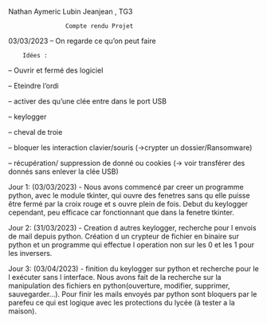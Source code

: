 Nathan Aymeric Lubin Jeanjean , TG3

					Compte rendu Projet

03/03/2023 – On regarde ce qu’on peut faire


		Idées :

– Ouvrir et fermé des logiciel

– Eteindre l’ordi

– activer des qu’une clée entre dans le port USB

– keylogger

– cheval de troie

– bloquer les interaction clavier/souris (→crypter un dossier/Ransomware)

– récupération/ suppression de donné ou cookies (→ voir transférer des donnés sans enlever la clée USB)



Jour 1: (03/03/2023) - Nous avons commencé par creer un programme python, avec le module tkinter, qui ouvre des fenetres sans qu elle puisse être fermé par la croix rouge et s ouvre plein de fois. Debut du keylogger cependant, peu efficace car fonctionnant que dans la fenetre tkinter.

Jour 2: (31/03/2023) - Creation d autres keylogger, recherche pour l envois de mail depuis python. Création d un crypteur de fichier en binaire sur python et un programme qui effectue l operation non sur les 0 et les 1 pour les inversers.

Jour 3: (03/04/2023) - finition du keylogger sur python et recherche pour le l exécuter sans l interface. Nous avons fait de la recherche sur la manipulation des fichiers en python(ouverture, modifier, supprimer, sauvegarder...). Pour finir les mails envoyés par python sont bloquers par le parefeu ce qui est logique avec les protections du lycée (à tester a la maison).
